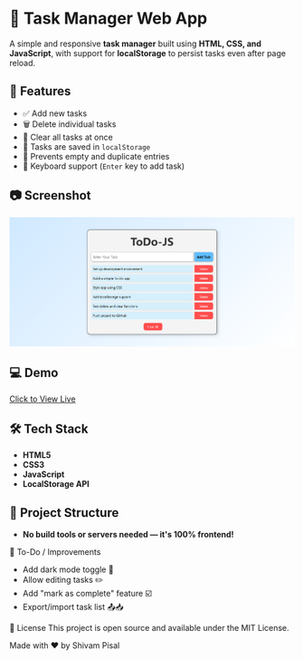 # 📝 Task Manager Web App

A simple and responsive **task manager** built using **HTML, CSS, and JavaScript**, with support for **localStorage** to persist tasks even after page reload.

## 🚀 Features

- ✅ Add new tasks
- 🗑️ Delete individual tasks
- 🧹 Clear all tasks at once
- 💾 Tasks are saved in `localStorage`
- 🚫 Prevents empty and duplicate entries
- 🎯 Keyboard support (`Enter` key to add task)

## 📷 Screenshot

![Screenshot](Screenshot.png)

## 💻 Demo

[Click to View Live](#) 

## 🛠️ Tech Stack

- **HTML5**
- **CSS3**
- **JavaScript**
- **LocalStorage API**

## 📂 Project Structure

- **No build tools or servers needed — it's 100% frontend!**

🌟 To-Do / Improvements
 - Add dark mode toggle 🌙
 - Allow editing tasks ✏️
 - Add "mark as complete" feature ☑️
 - Export/import task list 📤📥

📄 License
This project is open source and available under the MIT License.

Made with ❤️ by Shivam Pisal
